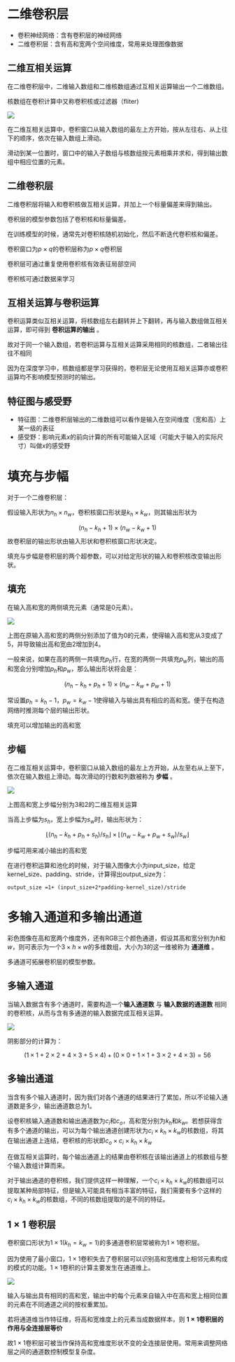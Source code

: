 # 二维卷积层
- 卷积神经网络：含有卷积层的神经网络
- 二维卷积层：含有高和宽两个空间维度，常用来处理图像数据
## 二维互相关运算
在二维卷积层中，二维输入数组和二维核数组通过互相关运算输出一个二维数组。

核数组在卷积计算中又称卷积核或过滤器（fliter)

![](image\5.1_correlation.svg)

在二维互相关运算中，卷积窗口从输入数组的最左上方开始，按从左往右、从上往下的顺序，依次在输入数组上滑动。

滑动到某一位置时，窗口中的输入子数组与核数组按元素相乘并求和，得到输出数组中相应位置的元素。

## 二维卷积层
二维卷积层将输入和卷积核做互相关运算，并加上一个标量偏差来得到输出。

卷积层的模型参数包括了卷积核和标量偏差。

在训练模型的时候，通常先对卷积核随机初始化，然后不断迭代卷积核和偏差。

卷积窗口为$p \times q$的卷积层称为$p \times q$卷积层

卷积层可通过重复使用卷积核有效表征局部空间

卷积核可通过数据来学习

## 互相关运算与卷积运算
卷积运算类似互相关运算，将核数组左右翻转并上下翻转，再与输入数组做互相关运算，即可得到 **卷积运算的输出** 。

故对于同一个输入数组，若卷积运算与互相关运算采用相同的核数组，二者输出往往不相同

因为在深度学习中，核数组都是学习获得的，卷积层无论使用互相关运算亦或卷积运算均不影响模型预测时的输出。

## 特征图与感受野
- 特征图：二维卷积层输出的二维数组可以看作是输入在空间维度（宽和高）上某一级的表征
- 感受野：影响元素$x$的前向计算的所有可能输入区域（可能大于输入的实际尺寸）叫做$x$的感受野

# 填充与步幅
对于一个二维卷积层：

假设输入形状为$n_h \times n_w$，卷积核窗口形状是$k_h \times k_w$，则其输出形状为

$$(n_h-k_h+1) \times (n_w-k_w+1)$$
故卷积层的输出形状由输入形状和卷积核窗口形状决定。

填充与步幅是卷积层的两个超参数，可以对给定形状的输入和卷积核改变输出形状。

## 填充
在输入高和宽的两侧填充元素（通常是0元素）。

![](image\5.2_conv_pad.svg)

上图在原输入高和宽的两侧分别添加了值为0的元素，使得输入高和宽从3变成了5，并导致输出高和宽由2增加到4。

一般来说，如果在高的两侧一共填充$p_h$行，在宽的两侧一共填充$p_w$列，输出的高和宽会分别增加$p_h$和$p_w$，那么输出形状将会是：

$$(n_h-k_h+p_h+1) \times (n_w-k_w+p_w+1)$$

常设置$p_h=k_h-1$，$p_w=k_w-1$使得输入与输出具有相应的高和宽。便于在构造网络时推测每个层的输出形状。

填充可以增加输出的高和宽

## 步幅
在二维互相关运算中，卷积窗口从输入数组的最左上方开始，从左至右从上至下，依次在输入数组上滑动。每次滑动的行数和列数被称为 **步幅** 。

![](image\5.2_conv_stride.svg)

上图高和宽上步幅分别为3和2的二维互相关运算

当高上步幅为$s_h$，宽上步幅为$s_w$时，输出形状为：

$$\lfloor(n_h-k_h+p_h+s_h)/s_h \rfloor \times \lfloor (n_w-k_w+p_w+s_w)/s_w \rfloor$$

步幅可用来减小输出的高和宽

在进行卷积运算和池化的时候，对于输入图像大小为input_size，给定kernel_size、padding、stride，计算得出output_size为：

```
output_size =1+ (input_size+2*padding-kernel_size)/stride
```


# 多输入通道和多输出通道

彩色图像在高和宽两个维度外，还有RGB三个颜色通道，假设其高和宽分别为$h$和$w$，则可表示为一个$3 \times h \times w$的多维数组，大小为3的这一维被称为 **通道维** 。

多通道可拓展卷积层的模型参数。

## 多输入通道

当输入数据含有多个通道时，需要构造一个**输入通道数** 与 **输入数据的通道数** 相同的卷积核，从而与含有多通道的输入数据完成互相关运算。

![](image\5.3_conv_multi_in.svg)

阴影部分的计算为：

$$(1 \times 1+2 \times 2+4 \times 3+5 \times 4)+(0 \times 0+1 \times 1+3 \times 2+4 \times 3) = 56$$

## 多输出通道

当含有多个输入通道时，因为我们对各个通道的结果进行了累加，所以不论输入通道数是多少，输出通道数总为1。

设卷积核输入通道数和输出通道数为$c_i$和$c_o$，高和宽分别为$k_h$和$k_w$。若想获得含有多个通道的输出，可以为每个输出通道创建形状为$c_i \times k_h \times k_w$的核数组，将其在输出通道上连结，卷积核的形状即$c_o \times c_i \times k_h \times k_w$

在做互相关运算时，每个输出通道上的结果由卷积核在该输出通道上的核数组与整个输入数组计算而来。

对于输出通道的卷积核，我们提供这样一种理解，一个$c_i \times k_h \times k_w$的核数组可以提取某种局部特征，但是输入可能具有相当丰富的特征，我们需要有多个这样的$c_i \times k_h \times k_w$的核数组，不同的核数组提取的是不同的特征。

## $1 \times 1$ 卷积层

卷积窗口形状为$1 \times 1(k_h=k_w=1)$的多通道卷积层常被称为$1 \times 1$卷积层。

因为使用了最小窗口，$1 \times 1$卷积失去了卷积层可以识别高和宽维度上相邻元素构成的模式的功能。$1 \times 1$卷积的计算主要发生在通道维上。

![](image\5.3_conv_1x1.svg)

输入与输出具有相同的高和宽，输出中的每个元素来自输入中在高和宽上相同位置的元素在不同通道之间的按权重累加。

若将通道维当作特征维，将高和宽维度上的元素当成数据样本，则 **$1 \times 1$卷积层的作用与全连接层等价**

故$1 \times 1$卷积层可被当作保持高和宽维度形状不变的全连接层使用。常用来调整网络层之间的通道数控制模型复杂度。

